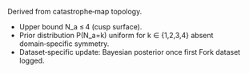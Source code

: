Derived from catastrophe‑map topology.
* Upper bound N_a ≤ 4 (cusp surface).
* Prior distribution P(N_a=k) uniform for k ∈ {1,2,3,4} absent domain‑specific symmetry.
* Dataset‑specific update: Bayesian posterior once first Fork dataset logged.